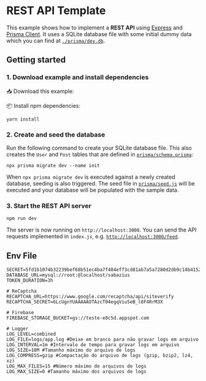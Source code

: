 # REST API Template

This example shows how to implement a **REST API** using [Express](https://expressjs.com/) and [Prisma Client](https://www.prisma.io/docs/concepts/components/prisma-client). It uses a SQLite database file with some initial dummy data which you can find at [`./prisma/dev.db`](./prisma/dev.db).

## Getting started

### 1. Download example and install dependencies

📥 Download this example:

📦 Install npm dependencies:
```
yarn install
```

### 2. Create and seed the database

Run the following command to create your SQLite database file. This also creates the `User` and `Post` tables that are defined in [`prisma/schema.prisma`](./prisma/schema.prisma):

```
npx prisma migrate dev --name init
```

When `npx prisma migrate dev` is executed against a newly created database, seeding is also triggered.  The seed file in [`prisma/seed.js`](./prisma/seed.js) will be executed and your database will be populated with the sample data.


### 3. Start the REST API server

```
npm run dev
```

The server is now running on `http://localhost:3000`. You can send the API requests implemented in `index.js`, e.g. [`http://localhost:3000/feed`](http://localhost:3000/feed).

## Env File
```env
SECRET=5fd1b1074b32239bef68b51ec4ba7f404eff3cd81ab7a5a7280d2db9c14b4152
DATABASE_URL=mysql://root:@localhost/sabazius
TOKEN_DURATION=3h

# ReCaptcha
RECAPTCHA_URL=https://www.google.com/recaptcha/api/siteverify
RECAPTCHA_SECRET=6LcUgnYUAAAAAOTAzcT04egqViuSeB_l8F4RrM3X

# Firebase
FIREBASE_STORAGE_BUCKET=gs://teste-e8c5d.appspot.com

# Logger
LOG_LEVEL=combined
LOG_FILE=logs/app.log #Deixe em branco para não gravar logs em arquivo
LOG_INTERVAL=1m #Intervalo de tempo para gravar logs em arquivo
LOG_SIZE=10M #Tamanho máximo do arquivo de logs
LOG_COMPRESS=gzip #Compactação do arquivo de logs (gzip, bzip2, lz4, xz)
LOG_MAX_FILES=15 #Número máximo de arquivos de logs
LOG_MAX_SIZE=0 #Tamanho máximo dos arquivos de logs
```
